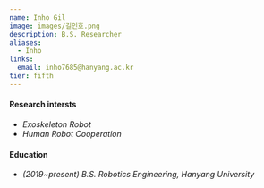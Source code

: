 ```yaml
---
name: Inho Gil
image: images/길인호.png
description: B.S. Researcher
aliases:
  - Inho
links:
  email: inho7685@hanyang.ac.kr
tier: fifth
---
```

#### **Research intersts**
- *Exoskeleton Robot*
- *Human Robot Cooperation*


#### **Education**
- *(2019~present) B.S. Robotics Engineering, Hanyang University*






